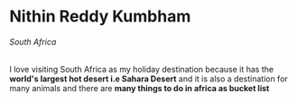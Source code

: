 # Nithin Reddy Kumbham
###### South Africa 
 I love visiting South Africa as my holiday destination because it has the **world's largest hot desert i.e Sahara Desert** and it is also a destination for many animals and there are **many things to do in africa as bucket list** 